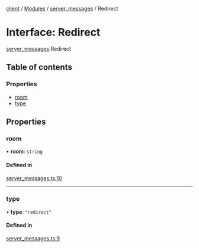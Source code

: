 [client](/) / [Modules](/gen/modules.md) / [server\_messages](/gen/modules/server_messages.md) / Redirect

# Interface: Redirect

[server_messages](/gen/modules/server_messages.md).Redirect

## Table of contents

### Properties

- [room](/gen/interfaces/server_messages.Redirect.md#room)
- [type](/gen/interfaces/server_messages.Redirect.md#type)

## Properties

### room

• **room**: `string`

#### Defined in

[server_messages.ts:10](https://github.com/cgsdev0/rollycubes/blob/1c25446/client/src/types/server_messages.ts#L10)

___

### type

• **type**: ``"redirect"``

#### Defined in

[server_messages.ts:9](https://github.com/cgsdev0/rollycubes/blob/1c25446/client/src/types/server_messages.ts#L9)
